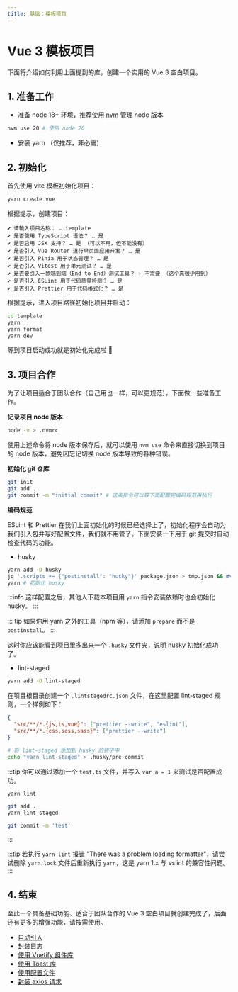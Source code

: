 ```yaml
---
title: 基础：模板项目
---
```


# Vue 3 模板项目

下面将介绍如何利用上面提到的库，创建一个实用的 Vue 3 空白项目。

## 1. 准备工作

- 准备 node 18+ 环境，推荐使用 [nvm](https://github.com/nvm-sh/nvm) 管理 node 版本

```zsh
nvm use 20 # 使用 node 20
```

- 安装 yarn （仅推荐，非必需）

## 2. 初始化

首先使用 vite 模板初始化项目：

```zsh
yarn create vue
```

根据提示，创建项目：

```text
✔ 请输入项目名称： … template
✔ 是否使用 TypeScript 语法？ … 是
✔ 是否启用 JSX 支持？ … 是 （可以不用，但不能没有）
✔ 是否引入 Vue Router 进行单页面应用开发？ … 是
✔ 是否引入 Pinia 用于状态管理？ … 是
✔ 是否引入 Vitest 用于单元测试？ … 是
✔ 是否要引入一款端到端（End to End）测试工具？ › 不需要 （这个真很少用到）
✔ 是否引入 ESLint 用于代码质量检测？ … 是
✔ 是否引入 Prettier 用于代码格式化？ … 是
```

根据提示，进入项目路径初始化项目并启动：

```zsh
cd template
yarn
yarn format
yarn dev
```

等到项目启动成功就是初始化完成啦 🎉

## 3. 项目合作

为了让项目适合于团队合作（自己用也一样，可以更规范），下面做一些准备工作。

**记录项目 node 版本**

```zsh
node -v > .nvmrc
```

使用上述命令将 node 版本保存后，就可以使用 `nvm use` 命令来直接切换到项目的 node 版本，避免因忘记切换 node 版本导致的各种错误。

**初始化 git 仓库**

```zsh
git init
git add .
git commit -m "initial commit" # 这条指令可以等下面配置完编码规范再执行
```

**编码规范**

ESLint 和 Prettier 在我们上面初始化的时候已经选择上了，初始化程序会自动为我们引入包并写好配置文件，我们就不用管了。下面安装一下用于 git 提交时自动检查代码的功能。

- husky

```zsh
yarn add -D husky
jq '.scripts += {"postinstall": "husky"}' package.json > tmp.json && mv tmp.json package.json # 没有 jq 就手动修改 package.json
yarn # 初始化 husky
```

:::info
这样配置之后，其他人下载本项目用 `yarn` 指令安装依赖时也会初始化 husky。
:::

::: tip
如果你用 yarn 之外的工具（npm 等），请添加 `prepare` 而不是 `postinstall`。
:::

这时你应该能看到项目里多出来一个 `.husky` 文件夹，说明 husky 初始化成功了。

- lint-staged

```zsh
yarn add -D lint-staged
```

在项目根目录创建一个 `.lintstagedrc.json` 文件，在这里配置 lint-staged 规则，一个样例如下：

```json
{
  "src/**/*.{js,ts,vue}": ["prettier --write", "eslint"],
  "src/**/*.{css,scss,sass}": ["prettier --write"]
}
```

```zsh
# 将 lint-staged 添加到 husky 的钩子中
echo "yarn lint-staged" > .husky/pre-commit
```

:::tip
你可以通过添加一个 `test.ts` 文件，并写入 `var a = 1` 来测试是否配置成功。

```zsh
yarn lint

git add .
yarn lint-staged

git commit -m 'test'
```

:::

:::tip
若执行 `yarn lint` 报错 "There was a problem loading formatter"，请尝试删除 `yarn.lock` 文件后重新执行 `yarn`，这是 yarn 1.x 与 eslint 的兼容性问题。
:::

## 4. 结束

至此一个具备基础功能、适合于团队合作的 Vue 3 空白项目就创建完成了，后面还有更多的增强功能，请按需使用。

- [自动引入](./2-autoimport.md)
- [封装日志](./3-logger.md)
- [使用 Vuetify 组件库](./4-vuetify.md)
- [使用 Toast 库](./5-toastification.md)
- [使用配置文件](./6-config.md)
- [封装 axios 请求](./7-axios.md)
